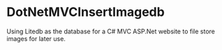 # DotNetMVCInsertImagedb
Using Litedb as the database for a C# MVC ASP.Net website to file store images for later use.

